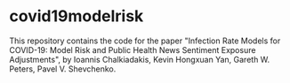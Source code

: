 # covid19modelrisk
This repository contains the code for the paper "Infection Rate Models for COVID-19: Model Risk and Public Health News Sentiment Exposure Adjustments", by Ioannis Chalkiadakis, Kevin Hongxuan Yan, Gareth W. Peters, Pavel V. Shevchenko.
